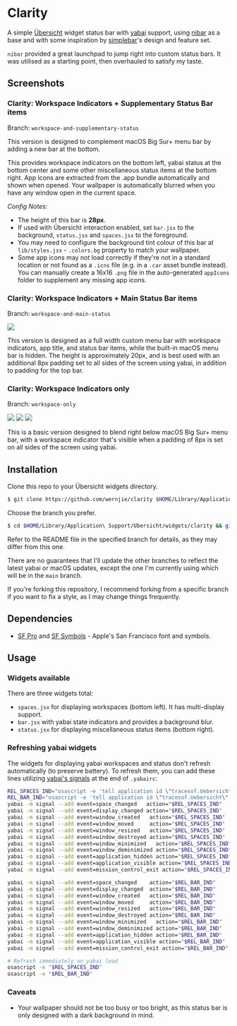 # Clarity

A simple [Übersicht](https://github.com/felixhageloh/uebersicht) widget status bar with [yabai](https://github.com/koekeishiya/yabai) support, using [nibar](https://github.com/kkga/nibar) as a base and with some inspiration by [simplebar](https://github.com/Jean-Tinland/simple-bar)'s design and feature set.

`nibar` provided a great launchpad to jump right into custom status bars. It was utilised as a starting point, then overhauled to satisfy my taste.

## Screenshots

### Clarity: Workspace Indicators + Supplementary Status Bar items

Branch: `workspace-and-supplementary-status`

This version is designed to complement macOS Big Sur+ menu bar by adding a new bar at the bottom.

This provides workspace indicators on the bottom left, yabai status at the bottom center and some other miscellaneous status items at the bottom right. App icons are extracted from the .app bundle automatically and shown when opened. Your wallpaper is automatically blurred when you have any window open in the current space.

*Config Notes:*
- The height of this bar is **28px**.
- If used with Übersicht interaction enabled, set `bar.jsx` to the background, `status.jsx` and `spaces.jsx` to the foreground.
- You may need to configure the background tint colour of this bar at `lib/styles.jsx` - `.colors.bg` property to match your wallpaper.
- Some app icons may not load correctly if they're not in a standard location or not found as a `.icns` file (e.g. in a `.car` asset bundle instead). You can manually create a 16x16 `.png` file in the auto-generated `appIcons` folder to supplement any missing app icons.

### Clarity: Workspace Indicators + Main Status Bar items

Branch: `workspace-and-main-status`

![](showcase/screenshot_v1.png)

This version is designed as a full width custom menu bar with workspace indicators, app title, and status bar items, while the built-in macOS menu bar is hidden. The height is approximately 20px, and is best used with an additional 8px padding set to all sides of the screen using yabai, in addition to padding for the top bar.

### Clarity: Workspace Indicators only

Branch: `workspace-only`

![](showcase/screenshot_v2L.png)
![](showcase/screenshot_v2W.png)
![](showcase/screenshot_v2D.png)

This is a basic version designed to blend right below macOS Big Sur+ menu bar, with a workspace indicator that's visible when a padding of 8px is set on all sides of the screen using yabai.

## Installation

Clone this repo to your Übersicht widgets directory.
```bash
$ git clone https://github.com/wernjie/clarity $HOME/Library/Application\ Support/Übersicht/widgets/clarity
```
Choose the branch you prefer.
```bash
$ cd $HOME/Library/Application\ Support/Übersicht/widgets/clarity && git checkout <branch>
```
Refer to the README file in the specified branch for details, as they may differ from this one.

There are no guarantees that I'll update the other branches to reflect the latest yabai or macOS updates, except the one I'm currently using which will be in the `main` branch.

If you're forking this repository, I recommend forking from a specific branch if you want to fix a style, as I may change things frequently.

## Dependencies

- [SF Pro](https://developer.apple.com/fonts/) and [SF Symbols](https://developer.apple.com/sf-symbols/) - Apple's San Francisco font and symbols.

## Usage

### Widgets available

There are three widgets total:
- `spaces.jsx` for displaying workspaces (bottom left). It has multi-display support.
- `bar.jsx` with yabai state indicators and provides a background blur.
- `status.jsx` for displaying miscellaneous status items (bottom right).

### Refreshing yabai widgets

The widgets for displaying yabai workspaces and status don't refresh automatically (to preserve battery). To refresh them, you can add these lines utilizing [yabai's signals](https://github.com/koekeishiya/yabai/wiki/Commands#automation-with-rules-and-signals) at the end of `.yabairc`:

```sh
REL_SPACES_IND="osascript -e 'tell application id \"tracesof.Uebersicht\" to refresh widget id \"clarity-spaces-jsx\"'"
REL_BAR_IND="osascript -e 'tell application id \"tracesof.Uebersicht\" to refresh widget id \"clarity-bar-jsx\"'"
yabai -m signal --add event=space_changed   action="$REL_SPACES_IND"
yabai -m signal --add event=display_changed action="$REL_SPACES_IND"
yabai -m signal --add event=window_created   action="$REL_SPACES_IND"
yabai -m signal --add event=window_moved     action="$REL_SPACES_IND"
yabai -m signal --add event=window_resized   action="$REL_SPACES_IND"
yabai -m signal --add event=window_destroyed action="$REL_SPACES_IND"
yabai -m signal --add event=window_minimized   action="$REL_SPACES_IND"
yabai -m signal --add event=window_deminimized action="$REL_SPACES_IND"
yabai -m signal --add event=application_hidden action="$REL_SPACES_IND"
yabai -m signal --add event=application_visible action="$REL_SPACES_IND"
yabai -m signal --add event=mission_control_exit action="$REL_SPACES_IND"

yabai -m signal --add event=space_changed    action="$REL_BAR_IND"
yabai -m signal --add event=display_changed  action="$REL_BAR_IND"
yabai -m signal --add event=window_created   action="$REL_BAR_IND"
yabai -m signal --add event=window_moved     action="$REL_BAR_IND"
yabai -m signal --add event=window_resized   action="$REL_BAR_IND"
yabai -m signal --add event=window_destroyed action="$REL_BAR_IND"
yabai -m signal --add event=window_minimized   action="$REL_BAR_IND"
yabai -m signal --add event=window_deminimized action="$REL_BAR_IND"
yabai -m signal --add event=application_hidden action="$REL_BAR_IND"
yabai -m signal --add event=application_visible action="$REL_BAR_IND"
yabai -m signal --add event=mission_control_exit action="$REL_BAR_IND"

# Refresh immediately on yabai load
osascript -e "$REL_SPACES_IND"
osascript -e "$REL_BAR_IND"
```

### Caveats

- Your wallpaper should not be too busy or too bright, as this status bar is only designed with a dark background in mind.



